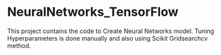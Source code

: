 # NeuralNetworks_TensorFlow
This project contains the code to Create Neural Networks model. Tuning Hyperparameters is done manually and also using Scikit Gridsearchcv method.
